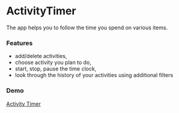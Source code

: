 # ActivityTimer

The app helps you to follow the time you spend on various items. 

### Features
- add/delete activities, 
- choose activity you plan to do,
- start, stop, pause the time clock,
- look through the history of your activities using additional filters

### Demo

[Activity Timer](https://activity-timer.surge.sh/)
